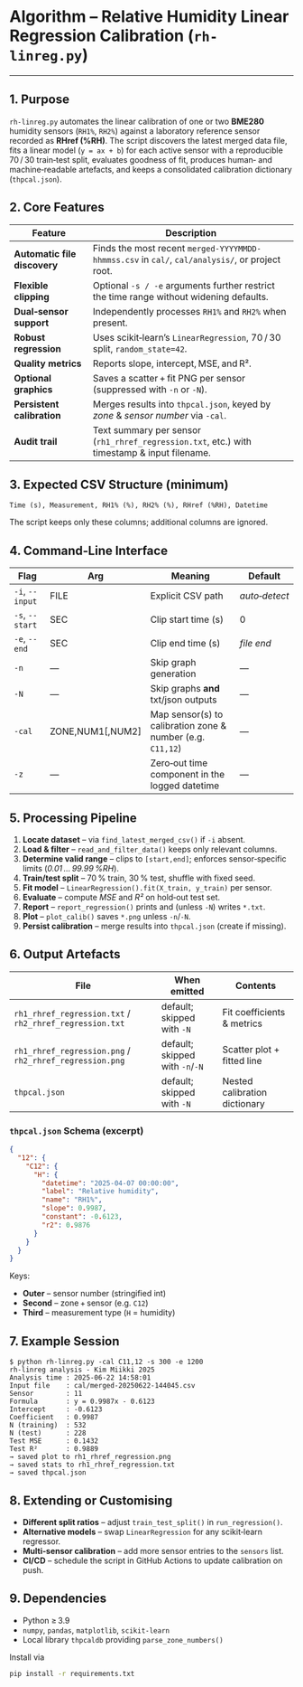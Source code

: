 # Algorithm – Relative Humidity Linear Regression Calibration (`rh-linreg.py`)

---

## 1. Purpose

`rh-linreg.py` automates the linear calibration of one or two **BME280** humidity sensors (`RH1%`, `RH2%`) against a laboratory reference sensor recorded as **RHref (%RH)**.  The script discovers the latest merged data file, fits a linear model (`y = ax + b`) for each active sensor with a reproducible 70 / 30 train‑test split, evaluates goodness of fit, produces human‑ and machine‑readable artefacts, and keeps a consolidated calibration dictionary (`thpcal.json`).

## 2. Core Features

| Feature                      | Description                                                                                     |
| ---------------------------- | ----------------------------------------------------------------------------------------------- |
| **Automatic file discovery** | Finds the most recent `merged-YYYYMMDD-hhmmss.csv` in `cal/`, `cal/analysis/`, or project root. |
| **Flexible clipping**        | Optional `-s / -e` arguments further restrict the time range without widening defaults.         |
| **Dual‑sensor support**      | Independently processes `RH1%` and `RH2%` when present.                                         |
| **Robust regression**        | Uses scikit‑learn’s `LinearRegression`, 70 / 30 split, `random_state=42`.                       |
| **Quality metrics**          | Reports slope, intercept, MSE, and R².                                                          |
| **Optional graphics**        | Saves a scatter + fit PNG per sensor (suppressed with `-n` or `-N`).                            |
| **Persistent calibration**   | Merges results into `thpcal.json`, keyed by *zone* & *sensor number* via `-cal`.                |
| **Audit trail**              | Text summary per sensor (`rh1_rhref_regression.txt`, etc.) with timestamp & input filename.     |

## 3. Expected CSV Structure (minimum)

```
Time (s), Measurement, RH1% (%), RH2% (%), RHref (%RH), Datetime
```

The script keeps only these columns; additional columns are ignored.

## 4. Command‑Line Interface

| Flag            | Arg              | Meaning                                                    | Default       |
| --------------- | ---------------- | ---------------------------------------------------------- | ------------- |
| `-i`, `--input` | FILE             | Explicit CSV path                                          | *auto‑detect* |
| `-s`, `--start` | SEC              | Clip start time (s)                                        | 0             |
| `-e`, `--end`   | SEC              | Clip end time (s)                                          | *file end*    |
| `-n`            | —                | Skip graph generation                                      | —             |
| `-N`            | —                | Skip graphs **and** txt/json outputs                       | —             |
| `-cal`          | ZONE,NUM1[,NUM2] | Map sensor(s) to calibration zone & number (e.g. `C11,12`) | —             |
| `-z`            | —                | Zero‑out time component in the logged datetime             | —             |

## 5. Processing Pipeline

1. **Locate dataset** – via `find_latest_merged_csv()` if `-i` absent.
2. **Load & filter** – `read_and_filter_data()` keeps only relevant columns.
3. **Determine valid range** – clips to `[start,end]`; enforces sensor‑specific limits (*0.01 … 99.99 %RH*).
4. **Train/test split** – 70 % train, 30 % test, shuffle with fixed seed.
5. **Fit model** – `LinearRegression().fit(X_train, y_train)` per sensor.
6. **Evaluate** – compute *MSE* and *R²* on hold‑out test set.
7. **Report** – `report_regression()` prints and (unless `-N`) writes `*.txt`.
8. **Plot** – `plot_calib()` saves `*.png` unless `-n`/`-N`.
9. **Persist calibration** – merge results into `thpcal.json` (create if missing).

## 6. Output Artefacts

| File                                                    | When emitted                    | Contents                      |
| ------------------------------------------------------- | ------------------------------- | ----------------------------- |
| `rh1_rhref_regression.txt` / `rh2_rhref_regression.txt` | default; skipped with `-N`      | Fit coefficients & metrics    |
| `rh1_rhref_regression.png` / `rh2_rhref_regression.png` | default; skipped with `-n`/`-N` | Scatter plot + fitted line    |
| `thpcal.json`                                           | default; skipped with `-N`      | Nested calibration dictionary |

### `thpcal.json` Schema (excerpt)

```json
{
  "12": {
    "C12": {
      "H": {
        "datetime": "2025-04-07 00:00:00",
        "label": "Relative humidity",
        "name": "RH1%",
        "slope": 0.9987,
        "constant": -0.6123,
        "r2": 0.9876
      }
    }
  }
}
```

Keys:

- **Outer** – sensor number (stringified int)
- **Second** – zone + sensor (e.g. `C12`)
- **Third** – measurement type (`H` = humidity)

## 7. Example Session

```console
$ python rh-linreg.py -cal C11,12 -s 300 -e 1200
rh-linreg analysis - Kim Miikki 2025
Analysis time : 2025-06-22 14:58:01
Input file    : cal/merged-20250622-144045.csv
Sensor        : 11
Formula       : y = 0.9987x - 0.6123
Intercept     : -0.6123
Coefficient   : 0.9987
N (training)  : 532
N (test)      : 228
Test MSE      : 0.1432
Test R²       : 0.9889
→ saved plot to rh1_rhref_regression.png
→ saved stats to rh1_rhref_regression.txt
→ saved thpcal.json
```

## 8. Extending or Customising

- **Different split ratios** – adjust `train_test_split()` in `run_regression()`.
- **Alternative models** – swap `LinearRegression` for any scikit‑learn regressor.
- **Multi‑sensor calibration** – add more sensor entries to the `sensors` list.
- **CI/CD** – schedule the script in GitHub Actions to update calibration on push.

## 9. Dependencies

- Python ≥ 3.9
- `numpy`, `pandas`, `matplotlib`, `scikit‑learn`
- Local library `thpcaldb` providing `parse_zone_numbers()`

Install via

```bash
pip install -r requirements.txt
```


